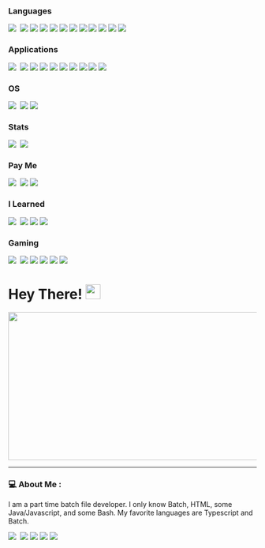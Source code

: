 ### Languages
<img src="https://img.shields.io/badge/Lua-2C2D72?style=for-the-badge&logo=lua&logoColor=white"/>&nbsp;
<img src="https://img.shields.io/badge/Java-ED8B00?style=for-the-badge&logo=java&logoColor=white"/>
<img src="https://img.shields.io/badge/HTML5-E34F26?style=for-the-badge&logo=html5&logoColor=white"/>
<img src="https://img.shields.io/badge/TypeScript-007ACC?style=for-the-badge&logo=typescript&logoColor=white"/>
<img src="https://img.shields.io/badge/JavaScript-323330?style=for-the-badge&logo=javascript&logoColor=F7DF1E"/>
<img src="https://img.shields.io/badge/CSS-239120?&style=for-the-badge&logo=css3&logoColor=white"/>
<img src="https://img.shields.io/badge/HTML-239120?style=for-the-badge&logo=html5&logoColor=white"/>
<img src="https://img.shields.io/badge/adafruit-000000?style=for-the-badge&logo=adafruit&logoColor=white"/>
<img src="https://img.shields.io/badge/Raspberry%20Pi-A22846?style=for-the-badge&logo=Raspberry%20Pi&logoColor=white"/>
<img src="https://img.shields.io/badge/micro:bit-00ED00?style=for-the-badge&logo=micro:bit&logoColor=white"/>
<img src="https://img.shields.io/badge/Visual_Studio_Code-0078D4?style=for-the-badge&logo=visual%20studio%20code&logoColor=white"/>
<img src="https://img.shields.io/badge/Visual_Studio-5C2D91?style=for-the-badge&logo=visual%20studio&logoColor=white"/>

### Applications
<img src="https://img.shields.io/badge/Tor_Browser-7D4698?style=for-the-badge&logo=Tor-Browser&logoColor=white"/>&nbsp;
<img src="https://img.shields.io/badge/Microsoft_Edge-0078D7?style=for-the-badge&logo=Microsoft-edge&logoColor=white"/>
<img src="https://img.shields.io/badge/Google_chrome-4285F4?style=for-the-badge&logo=Google-chrome&logoColor=white"/>
<img src="https://img.shields.io/badge/windows%20terminal-4D4D4D?style=for-the-badge&logo=windows%20terminal&logoColor=white"/>
<img src="https://img.shields.io/badge/Powershell-2CA5E0?style=for-the-badge&logo=powershell&logoColor=white"/>
<img src="https://img.shields.io/badge/Microsoft-666666?style=for-the-badge&logo=microsoft&logoColor=white"/>
<img src="https://img.shields.io/badge/Microsoft_Word-2B579A?style=for-the-badge&logo=microsoft-word&logoColor=white"/>
<img src="https://img.shields.io/badge/Microsoft_Excel-217346?style=for-the-badge&logo=microsoft-excel&logoColor=white"/>
<img src="https://img.shields.io/badge/blender-%23F5792A.svg?style=for-the-badge&logo=blender&logoColor=white"/>
<img src="https://img.shields.io/badge/Spotify-1ED760?&style=for-the-badge&logo=spotify&logoColor=white"/>

### OS
<img src="https://img.shields.io/badge/Windows-0078D6?style=for-the-badge&logo=windows&logoColor=white"/>&nbsp;
<img src="https://img.shields.io/badge/Linux-FCC624?style=for-the-badge&logo=linux&logoColor=black"/>
<img src="https://img.shields.io/badge/iOS-000000?style=for-the-badge&logo=ios&logoColor=white"/>

### Stats
<img src="https://github-readme-stats.vercel.app/api/top-langs/?username=Feesh09&theme=blue-green"/>&nbsp;
<img src="https://github-readme-stats.vercel.app/api?username=Feesh09&theme=blue-green"/>

### Pay Me
<img src="https://img.shields.io/badge/sponsor-30363D?style=for-the-badge&logo=GitHub-Sponsors&logoColor=#white"/>&nbsp;
<img src="https://img.shields.io/badge/Patreon-F96854?style=for-the-badge&logo=patreon&logoColor=white"/>
<img src="https://img.shields.io/badge/Buy_Me_A_Coffee-FFDD00?style=for-the-badge&logo=buy-me-a-coffee&logoColor=black"/>

### I Learned
<img src="https://img.shields.io/badge/YouTube-FF0000?style=for-the-badge&logo=youtube&logoColor=white"/>&nbsp;
<img src="https://img.shields.io/badge/Exercism-009CAB?style=for-the-badge&logo=exercism&logoColor=white"/>
<img src="https://img.shields.io/badge/Duolingo-58CC02?style=for-the-badge&logo=Duolingo&logoColor=white"/>
<img src="https://img.shields.io/badge/Codecademy-FFF0E5?style=for-the-badge&logo=codecademy&logoColor=303347"/>

### Gaming
<img src="https://img.shields.io/badge/Xbox-107C10?style=for-the-badge&logo=xbox&logoColor=white"/>&nbsp;
<img src="https://img.shields.io/badge/Steam-000000?style=for-the-badge&logo=steam&logoColor=white"/>
<img src="https://img.shields.io/badge/Itch.io-FA5C5C?style=for-the-badge&logo=itchdotio&logoColor=white"/>
<img src="https://img.shields.io/badge/Epic%20Games-313131?style=for-the-badge&logo=Epic%20Games&logoColor=white"/>
<img src="https://img.shields.io/badge/Counter_Strike-000000?style=for-the-badge&logo=counter-strike&logoColor=white"/>
<img src="https://img.shields.io/badge/Battle.net-000?style=for-the-badge&logo=battle.net&logoColor=148EFF"/>



<h1>
  Hey There!
  <img src="https://media.giphy.com/media/hvRJCLFzcasrR4ia7z/giphy.gif" width="30px"/>
</h1>

<div align="center">
  <img src="https://media.giphy.com/media/dWesBcTLavkZuG35MI/giphy.gif" width="600" height="300"/>
</div>

---

### 💻 About Me :

I am a part time batch file developer.
I only know Batch, HTML, some Java/Javascript, and some Bash.
My favorite languages are Typescript and Batch.

<img src="https://forthebadge.com/images/badges/made-with-crayons.svg"/>&nbsp;
<img src="https://forthebadge.com/images/badges/built-with-science.svg"/>
<img src="https://forthebadge.com/images/badges/it-works-why.svg"/>
<img src="https://forthebadge.com/images/badges/its-not-a-lie-if-you-believe-it.svg"/>
<img src="https://forthebadge.com/images/badges/reading-6th-grade-level.svg"/>
